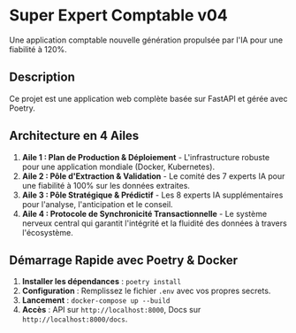 # Super Expert Comptable v04

Une application comptable nouvelle génération propulsée par l'IA pour une fiabilité à 120%.

## Description

Ce projet est une application web complète basée sur FastAPI et gérée avec Poetry.

## Architecture en 4 Ailes

1.  **Aile 1 : Plan de Production & Déploiement** - L'infrastructure robuste pour une application mondiale (Docker, Kubernetes).
2.  **Aile 2 : Pôle d'Extraction & Validation** - Le comité des 7 experts IA pour une fiabilité à 100% sur les données extraites.
3.  **Aile 3 : Pôle Stratégique & Prédictif** - Les 8 experts IA supplémentaires pour l'analyse, l'anticipation et le conseil.
4.  **Aile 4 : Protocole de Synchronicité Transactionnelle** - Le système nerveux central qui garantit l'intégrité et la fluidité des données à travers l'écosystème.

## Démarrage Rapide avec Poetry & Docker

1.  **Installer les dépendances** : `poetry install`
2.  **Configuration** : Remplissez le fichier `.env` avec vos propres secrets.
3.  **Lancement** : `docker-compose up --build`
4.  **Accès** : API sur `http://localhost:8000`, Docs sur `http://localhost:8000/docs`.
